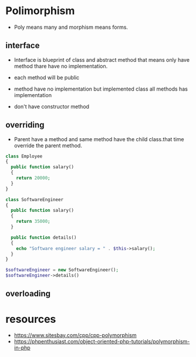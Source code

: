 # Polimorphism

* Poly means many and morphism means forms.

## interface

* Interface is blueprint of class and abstract method that means only have method thare have no implementation.

* each method will be public
* method have no implementation but implemented class all methods has implementation
* don't have constructor method

## overriding

* Parent have a method and same method have the child class.that time override the parent method.

```php
class Employee
{
  public function salary()
  {
    return 20000;
  }
}

class SoftwareEngineer
{
  public function salary()
  {
    return 35000;
  }

  public function details()
  {
    echo "Software engineer salary = " . $this->salary();
  }
}

$softwareEngineer = new SoftwareEngineer();
$softwareEngineer->details()
```

## overloading

# resources

* https://www.sitesbay.com/cpp/cpp-polymorphism
* https://phpenthusiast.com/object-oriented-php-tutorials/polymorphism-in-php
